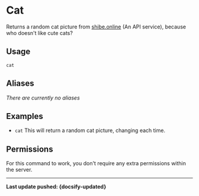 # Cat
Returns a random cat picture from [shibe.online](https://shibe.online) (An API service), because who doesn't like cute cats?

## Usage
`cat`

## Aliases
*There are currently no aliases*

## Examples
- `cat` This will return a random cat picture, changing each time.

## Permissions
For this command to work, you don't require any extra permissions within the server.

----

**Last update pushed: {docsify-updated}**